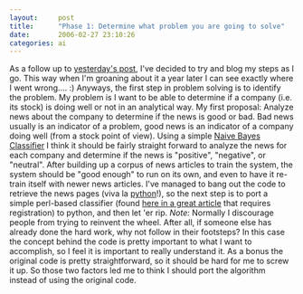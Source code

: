 ```yaml
---
layout:     post
title:      "Phase 1: Determine what problem you are going to solve"
date:       2006-02-27 23:10:26
categories: ai
---
```

As a follow up to [yesterday's post](http://ironboundsoftware.com/blog/2006/02/26/data-mining-and-social-network-analysis-and-the-stock-market/), I've decided to try and blog my steps as I go. This way when I'm groaning about it a year later I can see exactly where I went wrong.... :) Anyways, the first step in problem solving is to identify the problem. My problem is I want to be able to determine if a company (i.e. its stock) is doing well or not in an analytical way. My first proposal: Analyze news about the company to determine if the news is good or bad. Bad news usually is an indicator of a problem, good news is an indicator of a company doing well (from a stock point of view). Using a simple [Naive Bayes Classifier](http://en.wikipedia.org/wiki/Naive_Bayes_classifier) I think it should be fairly straight forward to analyze the news for each company and determine if the news is "positive", "negative", or "neutral". After building up a corpus of news articles to train the system, the system should be "good enough" to run on its own, and even to have it re-train itself with newer news articles. I've managed to bang out the code to retrieve the news pages (viva la [python](http://python.org)!), so the next step is to port a simple perl-based classifier (found [here in a great article](http://www.ddj.com/documents/ddj0505a/) that requires registration) to python, and then let 'er rip. _Note:_ Normally I discourage people from trying to reinvent the wheel. After all, if someone else has already done the hard work, why not follow in their footsteps? In this case the concept behind the code is pretty important to what I want to accomplish, so I feel it is important to really understand it. As a bonus the original code is pretty straightforward, so it should be hard for me to screw it up. So those two factors led me to think I should port the algorithm instead of using the original code.

